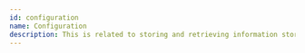 ```yaml
---
id: configuration
name: Configuration
description: This is related to storing and retrieving information stored in Drupal configuration.
---
```

